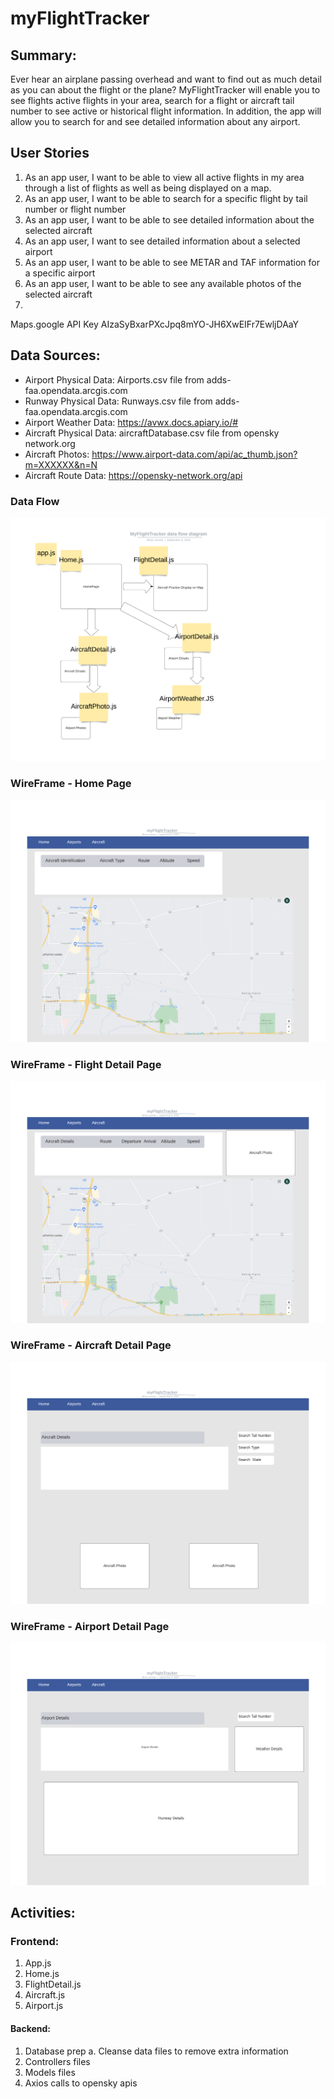 # myFlightTracker

## Summary:

Ever hear an airplane passing overhead and want to find out as much detail as you can about the flight or the plane? MyFlightTracker will enable you to see flights active flights in your area, search for a flight or aircraft tail number to see active or historical flight information. In addition, the app will allow you to search for and see detailed information about any airport.

## User Stories

1. As an app user, I want to be able to view all active flights in my area through a list of flights as well as being displayed on a map.
2. As an app user, I want to be able to search for a specific flight by tail number or flight number
3. As an app user, I want to be able to see detailed information about the selected aircraft
4. As an app user, I want to see detailed information about a selected airport
5. As an app user, I want to be able to see METAR and TAF information for a specific airport
6. As an app user, I want to be able to see any available photos of the selected aircraft
7.

Maps.google API Key
AIzaSyBxarPXcJpq8mYO-JH6XwEIFr7EwljDAaY

## Data Sources:

- Airport Physical Data: Airports.csv file from adds-faa.opendata.arcgis.com
- Runway Physical Data: Runways.csv file from adds-faa.opendata.arcgis.com
- Airport Weather Data: https://avwx.docs.apiary.io/#
- Aircraft Physical Data: aircraftDatabase.csv file from opensky network.org
- Aircraft Photos: https://www.airport-data.com/api/ac_thumb.json?m=XXXXXX&n=N
- Aircraft Route Data: https://opensky-network.org/api

### Data Flow

![Data Flow](/Planning/myFlightTracker_data_flow.png)

### WireFrame - Home Page

![Data Flow](/Planning/myFlightTracker_Home.png)

### WireFrame - Flight Detail Page

![Data Flow](/Planning/myFlightTracker_Flight_Detail.png)

### WireFrame - Aircraft Detail Page

![Data Flow](/Planning/MyFlightTracker_Aircraft_Detail.png)

### WireFrame - Airport Detail Page

![Data Flow](/Planning/myFlightTracker_Airport_Detail.png)

## Activities:

### Frontend:

1. App.js
2. Home.js
3. FlightDetail.js
4. Aircraft.js
5. Airport.js

#### Backend:

1. Database prep
   a. Cleanse data files to remove extra information
2. Controllers files
3. Models files
4. Axios calls to opensky apis
